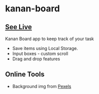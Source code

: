 # kanan-board

## [See Live](https://juanitafadul.github.io/kanan-board/)

 Kanan Board app to keep track of your task
   + Save items using Local Storage.
   + Input boxes - custom scroll
   + Drag and drop features

 ## Online Tools 
  + Background img from [Pexels](https://www.pexels.com)
